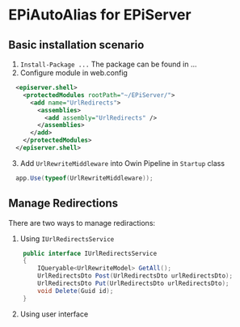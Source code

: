 # EPiAutoAlias for EPiServer

Basic installation scenario
------------
1. ```Install-Package ...``` The package can be found in ...
2. Configure module in web.config

```xml
  <episerver.shell>
    <protectedModules rootPath="~/EPiServer/">
      <add name="UrlRedirects">
        <assemblies>
          <add assembly="UrlRedirects" />
        </assemblies>
      </add>
    </protectedModules>
  </episerver.shell>
```

3. Add ```UrlRewriteMiddleware``` into Owin Pipeline in ```Startup``` class

```c#
  app.Use(typeof(UrlRewriteMiddleware));
```

Manage Redirections
------------
There are two ways to manage rediractions:
1. Using ```IUrlRedirectsService```

```c#
    public interface IUrlRedirectsService
    {
        IQueryable<UrlRewriteModel> GetAll();
        UrlRedirectsDto Post(UrlRedirectsDto urlRedirectsDto);
        UrlRedirectsDto Put(UrlRedirectsDto urlRedirectsDto);
        void Delete(Guid id);
    }
```
2. Using user interface 


